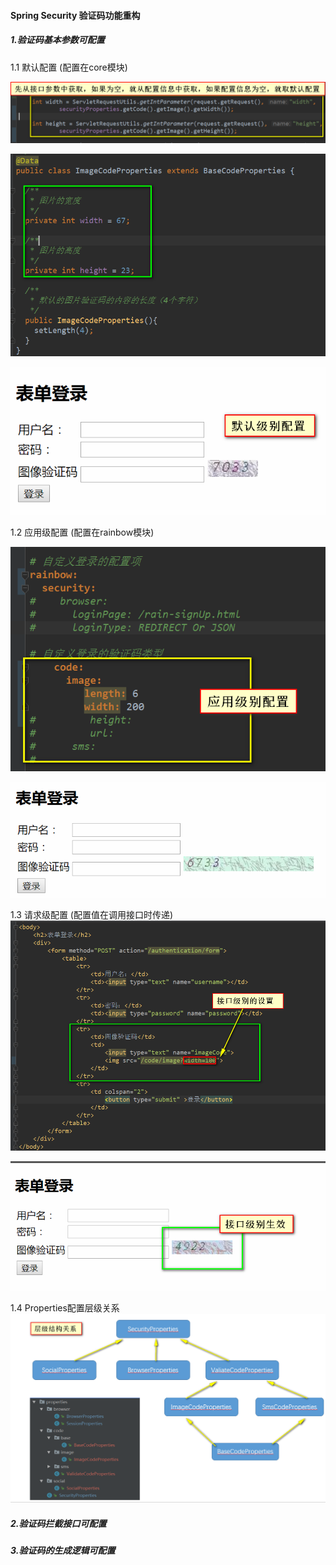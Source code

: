 #### Spring Security 验证码功能重构

##### 1.验证码基本参数可配置
1.1 默认配置 (配置在core模块)

![Demo01](../photos/SecurityPropertiesLevelDemo01.png)

![Default Config Properties](../photos/Default-Config-Properties.png)

![Default](../photos/Default-level.png)

1.2 应用级配置 (配置在rainbow模块)

![Demo02](../photos/SecurityPropertiesLevelDemo02.png)

![Application Level](../photos/Application-config-Result.png)

1.3 请求级配置 (配置值在调用接口时传递)
![Demo03](../photos/SecurityPropertiesLevelDemo03.png)

![Interface Level](../photos/IntefaceLevel-Result.png)

1.4 Properties配置层级关系
![Security Customer Properties Level Struct](../photos/SecurityCustomerPropertiesLeveStruct.png)

##### 2.验证码拦截接口可配置

##### 3.验证码的生成逻辑可配置